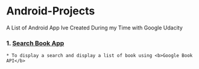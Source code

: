 # Android-Projects
A List of Android App Ive Created During my Time with Google Udacity

### 1. [Search Book App](https://github.com/Raywilliams01/Book)

    * To display a search and display a list of book using <b>Google Book API</b> 

